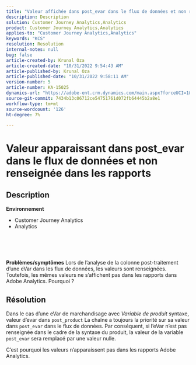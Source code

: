 ```yaml
---
title: "Valeur affichée dans post_evar dans le flux de données et non renseignée dans les rapports"
description: Description
solution: Customer Journey Analytics,Analytics
product: Customer Journey Analytics,Analytics
applies-to: "Customer Journey Analytics,Analytics"
keywords: "KCS"
resolution: Resolution
internal-notes: null
bug: false
article-created-by: Krunal Oza
article-created-date: "10/31/2022 9:54:43 AM"
article-published-by: Krunal Oza
article-published-date: "10/31/2022 9:58:11 AM"
version-number: 5
article-number: KA-15025
dynamics-url: "https://adobe-ent.crm.dynamics.com/main.aspx?forceUCI=1&pagetype=entityrecord&etn=knowledgearticle&id=ee127e05-0259-ed11-9561-6045bd0067ea"
source-git-commit: 7434b13c06712ce54751761d072fb64445b2a8e1
workflow-type: tm+mt
source-wordcount: '126'
ht-degree: 7%

---
```


# Valeur apparaissant dans post_evar dans le flux de données et non renseignée dans les rapports

## Description

<b>Environnement</b>
- Customer Journey Analytics
- Analytics

<br><br> <br><br><b>Problèmes/symptômes</b>
Lors de l’analyse de la colonne post-traitement d’une eVar dans les flux de données, les valeurs sont renseignées. Toutefois, les mêmes valeurs ne s’affichent pas dans les rapports dans Adobe Analytics. Pourquoi ?






## Résolution


Dans le cas d’une eVar de marchandisage avec *Variable de produit* syntaxe, valeur d’evar dans `post_product` La chaîne a toujours la priorité sur sa valeur dans `post_evar` dans le flux de données. Par conséquent, si l’eVar n’est pas renseignée dans le cadre de la syntaxe du produit, la valeur de la variable `post_evar` sera remplacé par une valeur nulle.

C’est pourquoi les valeurs n’apparaissent pas dans les rapports Adobe Analytics.

